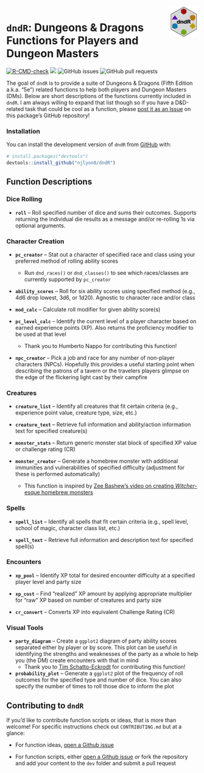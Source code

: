 
<!-- README.md is generated from README.Rmd. Please edit that file -->

<img src="man/figures/dndR_hex.png" align = "right" width = "15%" />

# `dndR`: Dungeons & Dragons Functions for Players and Dungeon Masters

<!-- badges: start -->

[![R-CMD-check](https://github.com/njlyon0/dndR/workflows/R-CMD-check/badge.svg)](https://github.com/njlyon0/dndR/actions)
[![](https://cranlogs.r-pkg.org/badges/dndR)](https://cran.r-project.org/package=dndR)
![GitHub issues](https://img.shields.io/github/issues-raw/njlyon0/dndR)
![GitHub pull
requests](https://img.shields.io/github/issues-pr/njlyon0/dndR)
<!-- badges: end -->

The goal of `dndR` is to provide a suite of Dungeons & Dragons (Fifth
Edition a.k.a. “5e”) related functions to help both players and Dungeon
Masters (DMs). Below are short descriptions of the functions currently
included in `dndR`. I am always willing to expand that list though so if
you have a D&D-related task that could be cool as a function, please
[post it as an Issue](https://github.com/njlyon0/dndR/issues) on this
package’s GitHub repository!

### Installation

You can install the development version of `dndR` from
[GitHub](https://github.com/) with:

``` r
# install.packages("devtools")
devtools::install_github("njlyon0/dndR")
```

## Function Descriptions

### Dice Rolling

- **`roll`** – Roll specified number of dice and sums their outcomes.
  Supports returning the individual die results as a message and/or
  re-rolling 1s via optional arguments.

### Character Creation

- **`pc_creator`** – Stat out a character of specified race and class
  using your preferred method of rolling ability scores

  - Run `dnd_races()` or `dnd_classes()` to see which races/classes are
    currently supported by `pc_creator`

- **`ability_scores`** – Roll for six ability scores using specified
  method (e.g., 4d6 drop lowest, 3d6, or 1d20). Agnostic to character
  race and/or class

- **`mod_calc`** – Calculate roll modifier for given ability score(s)

- **`pc_level_calc`** – Identify the current level of a player character
  based on earned experience points (XP). Also returns the proficiency
  modifier to be used at that level

  - Thank you to Humberto Nappo for contributing this function!

- **`npc_creator`** – Pick a job and race for any number of non-player
  characters (NPCs). Hopefully this provides a useful starting point
  when describing the patrons of a tavern or the travelers players
  glimpse on the edge of the flickering light cast by their campfire

### Creatures

- **`creature_list`** – Identify all creatures that fit certain criteria
  (e.g., experience point value, creature type, size, etc.)

- **`creature_text`** – Retrieve full information and ability/action
  information text for specified creature(s)

- **`monster_stats`** – Return generic monster stat block of specified
  XP value or challenge rating (CR)

- **`monster_creator`** – Generate a homebrew monster with additional
  immunities and vulnerabilities of specified difficulty (adjustment for
  these is performed automatically)

  - This function is inspired by [Zee Bashew’s video on creating
    *Witcher*-esque homebrew
    monsters](https://www.youtube.com/watch?v=GhjkPv4qo5w)

### Spells

- **`spell_list`** – Identify all spells that fit certain criteria
  (e.g., spell level, school of magic, character class list, etc.)

- **`spell_text`** – Retrieve full information and description text for
  specified spell(s)

### Encounters

- **`xp_pool`** – Identify XP total for desired encounter difficulty at
  a specified player level and party size

- **`xp_cost`** – Find “realized” XP amount by applying appropriate
  multiplier for “raw” XP based on number of creatures and party size

- **`cr_convert`** – Converts XP into equivalent Challenge Rating (CR)

### Visual Tools

- **`party_diagram`** – Create a `ggplot2` diagram of party ability
  scores separated either by player or by score. This plot can be useful
  in identifying the strengths and weaknesses of the party as a whole to
  help you (the DM) create encounters with that in mind
  - Thank you to [Tim Schatto-Eckrodt](https://kudusch.de/) for
    contributing this function!
- **`probability_plot`** – Generate a `ggplot2` plot of the frequency of
  roll outcomes for the specified type and number of dice. You can also
  specify the number of times to roll those dice to inform the plot

## Contributing to `dndR`

If you’d like to contribute function scripts or ideas, that is more than
welcome! For specific instructions check out `CONTRIBUTING.md` but at a
glance:

- For function ideas, [open a Github
  issue](https://github.com/njlyon0/dndR/issues)

- For function scripts, either [open a Github
  issue](https://github.com/njlyon0/dndR/issues) *or* fork the
  repository and add your content to the `dev` folder and submit a pull
  request
